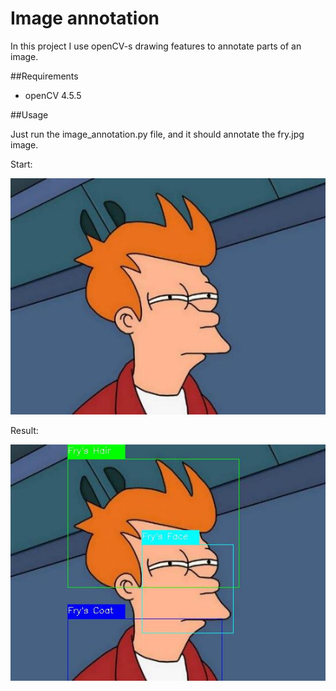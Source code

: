 # Image annotation
In this project I use openCV-s drawing features to annotate parts of an image.

##Requirements
- openCV 4.5.5

##Usage

Just run the image_annotation.py file, and it should annotate the fry.jpg image.

Start:

![](fry.jpg) 

Result:

![](result.jpg)


 
